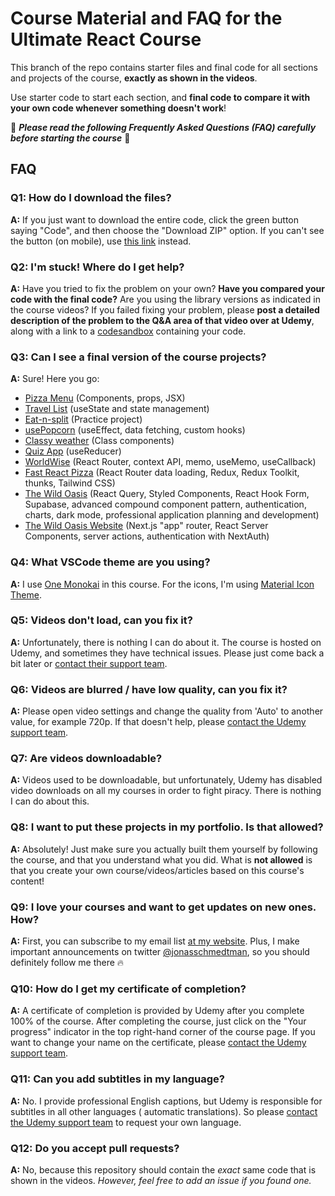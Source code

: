 # Course Material and FAQ for the Ultimate React Course

This branch of the repo contains starter files and final code for all sections and projects of the course, **exactly as
shown in the videos**.

Use starter code to start each section, and **final code to compare it with your own code whenever something doesn't
work**!

🚨 **_Please read the following Frequently Asked Questions (FAQ) carefully before starting the course_** 🚨

## FAQ

### Q1: How do I download the files?

**A:** If you just want to download the entire code, click the green button saying "Code", and then choose the "Download
ZIP" option. If you can't see the button (on mobile),
use [this link](https://github.com/jonasschmedtmann/ultimate-react-course/archive/main.zip) instead.

### Q2: I'm stuck! Where do I get help?

**A:** Have you tried to fix the problem on your own? **Have you compared your code with the final code?** Are you using
the library versions as indicated in the course videos? If you failed fixing your problem, please **post a detailed
description of the problem to the Q&A area of that video over at Udemy**, along with a link to
a [codesandbox](https://codesandbox.io/) containing your code.

### Q3: Can I see a final version of the course projects?

**A:** Sure! Here you go:

- [Pizza Menu](https://fast-react-pizza-menu.netlify.app/) (Components, props, JSX)
- [Travel List](https://travel-list-jonas.netlify.app/) (useState and state management)
- [Eat-n-split](https://eat-n-split.netlify.app/) (Practice project)
- [usePopcorn](https://usepopcorn.netlify.app) (useEffect, data fetching, custom hooks)
- [Classy weather](https://classy-weather.netlify.app/) (Class components)
- [Quiz App](https://the-react-quiz.netlify.app/) (useReducer)
- [WorldWise](https://worldwise-jonas.netlify.app/) (React Router, context API, memo, useMemo, useCallback)
- [Fast React Pizza](https://fast-react-pizza.netlify.app/) (React Router data loading, Redux, Redux Toolkit, thunks,
  Tailwind CSS)
- [The Wild Oasis](https://the-wild-oasis.vercel.app) (React Query, Styled Components, React Hook Form, Supabase,
  advanced compound component pattern, authentication, charts, dark mode, professional application planning and
  development)
- [The Wild Oasis Website](https://the-wild-oasis-website.vercel.app/) (Next.js "app" router, React Server Components,
  server actions, authentication with NextAuth)

### Q4: What VSCode theme are you using?

**A:** I use [One Monokai](https://marketplace.visualstudio.com/items?itemName=azemoh.one-monokai) in this course. For
the icons, I'm
using [Material Icon Theme](https://marketplace.visualstudio.com/items?itemName=PKief.material-icon-theme).

### Q5: Videos don't load, can you fix it?

**A:** Unfortunately, there is nothing I can do about it. The course is hosted on Udemy, and sometimes they have
technical issues. Please just come back a bit later or [contact their support team](https://support.udemy.com/hc/en-us).

### Q6: Videos are blurred / have low quality, can you fix it?

**A:** Please open video settings and change the quality from 'Auto' to another value, for example 720p. If that doesn't
help, please [contact the Udemy support team](https://support.udemy.com/hc/en-us).

### Q7: Are videos downloadable?

**A:** Videos used to be downloadable, but unfortunately, Udemy has disabled video downloads on all my courses in order
to fight piracy. There is nothing I can do about this.

### Q8: I want to put these projects in my portfolio. Is that allowed?

**A:** Absolutely! Just make sure you actually built them yourself by following the course, and that you understand what
you did. What is **not allowed** is that you create your own course/videos/articles based on this course's content!

### Q9: I love your courses and want to get updates on new ones. How?

**A:** First, you can subscribe to my email list [at my website](http://codingheroes.io/resources). Plus, I make
important announcements on twitter [@jonasschmedtman](https://twitter.com/jonasschmedtman), so you should definitely
follow me there 🔥

### Q10: How do I get my certificate of completion?

**A:** A certificate of completion is provided by Udemy after you complete 100% of the course. After completing the
course, just click on the "Your progress" indicator in the top right-hand corner of the course page. If you want to
change your name on the certificate, please [contact the Udemy support team](https://support.udemy.com/hc/en-us).

### Q11: Can you add subtitles in my language?

**A:** No. I provide professional English captions, but Udemy is responsible for subtitles in all other languages (
automatic translations). So please [contact the Udemy support team](https://support.udemy.com/hc/en-us) to request your
own language.

### Q12: Do you accept pull requests?

**A:** No, because this repository should contain the _exact_ same code that is shown in the videos. _However, feel free
to add an issue if you found one._
